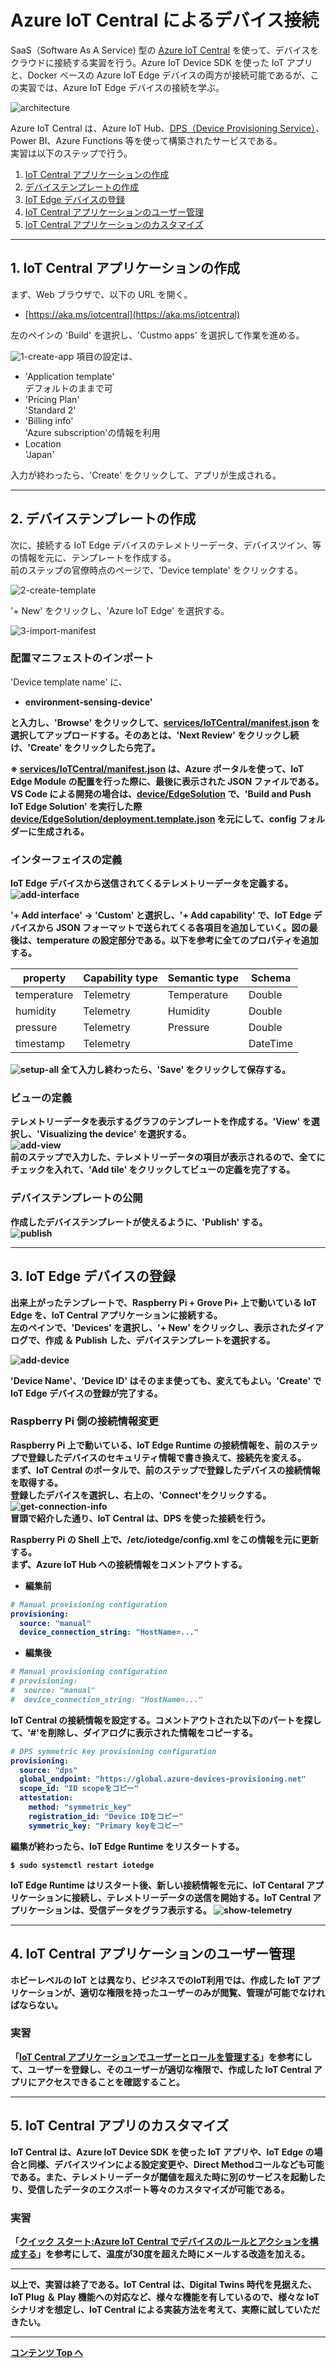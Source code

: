 # Azure IoT Central によるデバイス接続 
SaaS（Software As A Service) 型の [Azure IoT Central](https://docs.microsoft.com/ja-jp/azure/iot-central/core/overview-iot-central) を使って、デバイスをクラウドに接続する実習を行う。Azure IoT Device SDK を使った IoT アプリと、Docker ベースの Azure IoT Edge デバイスの両方が接続可能であるが、この実習では、Azure IoT Edge デバイスの接続を学ぶ。  

![architecture](../images/iot-central/architecture.png) 


Azure IoT Central は、Azure IoT Hub、[DPS（Device Provisioning Service）](https://docs.microsoft.com/ja-jp/azure/iot-dps/about-iot-dps)、Power BI、Azure Functions 等を使って構築されたサービスである。  
実習は以下のステップで行う。  

1. [IoT Central アプリケーションの作成](#1-iot-central-アプリケーションの作成) 
2. [デバイステンプレートの作成](#2-デバイステンプレートの作成)
3. [IoT Edge デバイスの登録](3-iot-edge-デバイスの登録) 
4. [IoT Central アプリケーションのユーザー管理](#4-iot-central-アプリケーションのユーザー管理)
5. [IoT Central アプリケーションのカスタマイズ](#5-iot-central-アプリのカスタマイズ)  

---
## 1. IoT Central アプリケーションの作成 
まず、Web ブラウザで、以下の URL を開く。  
- [https://aka.ms/iotcentral](https://aka.ms/iotcentral)

左のペインの 'Build' を選択し、'Custmo apps' を選択して作業を進める。  

![1-create-app](../images/iot-central/1-create-app.png)
項目の設定は、  
- 'Application template'  
デフォルトのままで可
- 'Pricing Plan'  
'Standard 2'  
- 'Billing info'  
'Azure subscription'の情報を利用
- Location  
'Japan'

入力が終わったら、'Create' をクリックして、アプリが生成される。

---
## 2. デバイステンプレートの作成  
次に、接続する IoT Edge デバイスのテレメトリーデータ、デバイスツイン、等の情報を元に、テンプレートを作成する。  
前のステップの官僚時点のページで、'Device template' をクリックする。  

![2-create-template](../images/iot-central/2-create-template.png)

'+ New' をクリックし、'Azure IoT Edge' を選択する。  

![3-import-manifest](../images/iot-central/3-import-manifest.png)  


### 配置マニフェストのインポート  
'Device template name' に、  
- <b>environment-sensing-device'  

と入力し、'Browse' をクリックして、[services/IoTCentral/manifest.json](../services/IoTCentral/manifest.json) を選択してアップロードする。そのあとは、'Next Review' をクリックし続け、'Create' をクリックしたら完了。  

※ <b>[services/IoTCentral/manifest.json](../services/IoTCentral/manifest.json)</b> は、Azure ポータルを使って、IoT Edge Module の配置を行った際に、最後に表示された JSON ファイルである。VS Code による開発の場合は、[device/EdgeSolution](device/EdgeSolution) で、'Build and Push IoT Edge Solution' を実行した際 [device/EdgeSolution/deployment.template.json](../device/EdgeSolution/deployment.template.json) を元にして、config フォルダーに生成される。  

### インターフェイスの定義  
IoT Edge デバイスから送信されてくるテレメトリーデータを定義する。  
![add-interface](../images/iot-central/4-add-interface.png)  

'+ Add interface' → 'Custom' と選択し、'+ Add capability' で、IoT Edge デバイスから JSON フォーマットで送られてくる各項目を追加していく。図の最後は、<b>temperature</b> の設定部分である。以下を参考に全てのプロパティを追加する。  

|property|Capability type|Semantic type|Schema|
|---|---|---|---|
|temperature|Telemetry|Temperature|Double|
|humidity|Telemetry|Humidity|Double|
|pressure|Telemetry|Pressure|Double|
|timestamp|Telemetry||DateTime|

![setup-all](../images/iot-central/5-setup-all-telemetry.png)
全て入力し終わったら、'Save' をクリックして保存する。  

### ビューの定義  
テレメトリーデータを表示するグラフのテンプレートを作成する。'View' を選択し、'Visualizing the device' を選択する。    
![add-view](../images/iot-central/6-add-view.png)  
前のステップで入力した、テレメトリーデータの項目が表示されるので、全てにチェックを入れて、'Add tile' をクリックしてビューの定義を完了する。  

### デバイステンプレートの公開  
作成したデバイステンプレートが使えるように、'Publish' する。  
![publish](../images/iot-central/7-publish-template.png)

---
## 3. IoT Edge デバイスの登録  
出来上がったテンプレートで、Raspberry Pi + Grove Pi+ 上で動いている IoT Edge を、IoT Central アプリケーションに接続する。  
左のペインで、'Devices' を選択し、'+ New' をクリックし、表示されたダイアログで、作成 ＆ Publish した、デバイステンプレートを選択する。  

![add-device](../images/iot-central/8-add-iot-edge.png)

'Device Name'、'Device ID' はそのまま使っても、変えてもよい。'Create' で IoT Edge デバイスの登録が完了する。  

### Raspberry Pi 側の接続情報変更  
Raspberry Pi 上で動いている、IoT Edge Runtime の接続情報を、前のステップで登録したデバイスのセキュリティ情報で書き換えて、接続先を変える。  
まず、IoT Central のポータルで、前のステップで登録したデバイスの接続情報を取得する。  
登録したデバイスを選択し、右上の、'Connect'をクリックする。
![get-connection-info](../images/iot-central/9-get-connection-info.png)   
冒頭で紹介した通り、IoT Central は、DPS を使った接続を行う。  

Raspberry Pi の Shell 上で、/etc/iotedge/config.xml をこの情報を元に更新する。  
まず、Azure IoT Hub への接続情報をコメントアウトする。  
- 編集前
```yaml
# Manual provisioning configuration
provisioning:
  source: "manual"
  device_connection_string: "HostName=..."
```
- 編集後
```yaml
# Manual provisioning configuration
# provisioning:
#  source: "manual"
#  device_connection_string: "HostName=..."
```
IoT Central の接続情報を設定する。コメントアウトされた以下のパートを探して、'#'を削除し、ダイアログに表示された情報をコピーする。
```yaml
# DPS symmetric key provisioning configuration
provisioning:
  source: "dps"
  global_endpoint: "https://global.azure-devices-provisioning.net"
  scope_id: "ID scopeをコピー"
  attestation:
    method: "symmetric_key"
    registration_id: "Device IDをコピー"
    symmetric_key: "Primary keyをコピー"
```
編集が終わったら、IoT Edge Runtime をリスタートする。  
```
$ sudo systemctl restart iotedge
```
IoT Edge Runtime はリスタート後、新しい接続情報を元に、IoT Centaral アプリケーションに接続し、テレメトリーデータの送信を開始する。IoT Central アプリケーションは、受信データをグラフ表示する。
![show-telemetry](../images/iot-central/10-show-telemetry.png)

---
## 4. IoT Central アプリケーションのユーザー管理  
ホビーレベルの IoT とは異なり、ビジネスでのIoT利用では、作成した IoT アプリケーションが、適切な権限を持ったユーザーのみが閲覧、管理が可能でなければならない。  

### 実習
「[IoT Central アプリケーションでユーザーとロールを管理する](https://docs.microsoft.com/ja-jp/azure/iot-central/core/howto-manage-users-roles)」を参考にして、ユーザーを登録し、そのユーザーが適切な権限で、作成した IoT Central アプリにアクセスできることを確認すること。  


---
## 5. IoT Central アプリのカスタマイズ  
IoT Central は、Azure IoT Device SDK を使った IoT アプリや、IoT Edge の場合と同様、デバイスツインによる設定変更や、Direct Methodコールなども可能である。また、テレメトリーデータが閾値を超えた時に別のサービスを起動したり、受信したデータのエクスポート等々のカスタマイズが可能である。  

### 実習
「[クイック スタート:Azure IoT Central でデバイスのルールとアクションを構成する](https://docs.microsoft.com/ja-jp/azure/iot-central/core/quick-configure-rules)」を参考にして、温度が30度を超えた時にメールする改造を加える。

---
以上で、実習は終了である。IoT Central は、Digital Twins 時代を見据えた、IoT Plug ＆ Play 機能への対応など、様々な機能を有しているので、様々な IoT シナリオを想定し、IoT Central による実装方法を考えて、実際に試していただきたい。  

---
[コンテンツ Top へ](../README.md)
